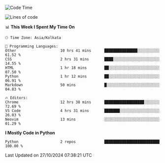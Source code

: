 <!--START_SECTION:waka-->
![Code Time](http://img.shields.io/badge/Code%20Time-355%20hrs%203%20mins-blue)

![Lines of code](https://img.shields.io/badge/From%20Hello%20World%20I%27ve%20Written-332%20lines%20of%20code-blue)

📊 **This Week I Spent My Time On** 

```text
🕑︎ Time Zone: Asia/Kolkata

💬 Programming Languages: 
Other                    10 hrs 41 mins      ███████████████░░░░░░░░░░   61.52 % 
CSS                      2 hrs 31 mins       ████░░░░░░░░░░░░░░░░░░░░░   14.55 % 
HTML                     1 hr 18 mins        ██░░░░░░░░░░░░░░░░░░░░░░░   07.50 % 
Python                   1 hr 12 mins        ██░░░░░░░░░░░░░░░░░░░░░░░   06.91 % 
Markdown                 50 mins             █░░░░░░░░░░░░░░░░░░░░░░░░   04.83 % 

🔥 Editors: 
Chrome                   12 hrs 38 mins      ██████████████████░░░░░░░   72.69 % 
VS Code                  4 hrs 31 mins       ███████░░░░░░░░░░░░░░░░░░   26.03 % 
Neovim                   13 mins             ░░░░░░░░░░░░░░░░░░░░░░░░░   01.29 % 
```

**I Mostly Code in Python** 

```text
Python                   2 repos             █████████████████████████   100.00 % 
```




 Last Updated on 27/10/2024 07:38:21 UTC
<!--END_SECTION:waka-->
